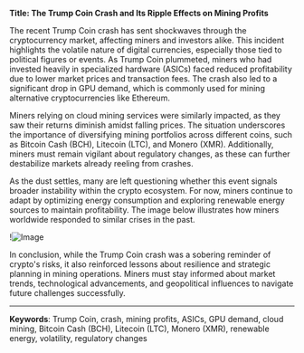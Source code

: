 **Title: The Trump Coin Crash and Its Ripple Effects on Mining Profits**

The recent Trump Coin crash has sent shockwaves through the cryptocurrency market, affecting miners and investors alike. This incident highlights the volatile nature of digital currencies, especially those tied to political figures or events. As Trump Coin plummeted, miners who had invested heavily in specialized hardware (ASICs) faced reduced profitability due to lower market prices and transaction fees. The crash also led to a significant drop in GPU demand, which is commonly used for mining alternative cryptocurrencies like Ethereum.

Miners relying on cloud mining services were similarly impacted, as they saw their returns diminish amidst falling prices. The situation underscores the importance of diversifying mining portfolios across different coins, such as Bitcoin Cash (BCH), Litecoin (LTC), and Monero (XMR). Additionally, miners must remain vigilant about regulatory changes, as these can further destabilize markets already reeling from crashes.

As the dust settles, many are left questioning whether this event signals broader instability within the crypto ecosystem. For now, miners continue to adapt by optimizing energy consumption and exploring renewable energy sources to maintain profitability. The image below illustrates how miners worldwide responded to similar crises in the past. 

!![Image](https://github.com/user-attachments/assets/3be06921-4469-491d-bd37-5f14c53422b7)

In conclusion, while the Trump Coin crash was a sobering reminder of crypto's risks, it also reinforced lessons about resilience and strategic planning in mining operations. Miners must stay informed about market trends, technological advancements, and geopolitical influences to navigate future challenges successfully.  

---  

**Keywords**: Trump Coin, crash, mining profits, ASICs, GPU demand, cloud mining, Bitcoin Cash (BCH), Litecoin (LTC), Monero (XMR), renewable energy, volatility, regulatory changes